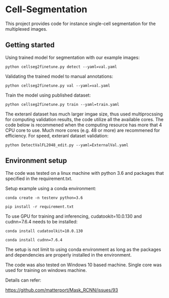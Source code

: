# Cell-Segmentation
This project provides code for instance single-cell segmentation for the multiplexed images.

## Getting started
Using trained model for segmentation with our example images:

```
python cellseg2finetune.py detect --yaml=val.yaml
```

Validating the trained model to manual annotations:
```
python cellseg2finetune.py val --yaml=val.yaml
```

Train the model using published dataset:
```
python cellseg2finetune.py train --yaml=train.yaml
```

The exteranl dataset has much larger imgae size, thus used multiprocssing for computing validation results, 
the code utilize all the available cores. The code below is recommened when the computing resource has more that 4 CPU core to use. Much more cores (e.g. 48 or more) are recommened for efficiency.
For speed, exteranl dataset validation:
```
python DetectValFL2048_edit.py --yaml=ExternalVal.yaml
```


## Environment setup
The code was tested on a linux machine with python 3.6 and packages that specified in the requirement.txt.

Setup example using a conda environment:
```
conda create -n testenv python=3.6
```
```
pip install -r requirement.txt
```

To use GPU for training and inferencing, cudatookit=10.0.130 and cudnn=7.6.4 needs to be installed:
```
conda install cudatoolkit=10.0.130
```
```
conda install cudnn=7.6.4
```

The setup is not limit to using conda environment as long as the packages and dependencies are properly installed in the environment.

The code was also tested on Windows 10 based machine. Single core was used for training on windows machine. 

Details can refer:

https://github.com/matterport/Mask_RCNN/issues/93
